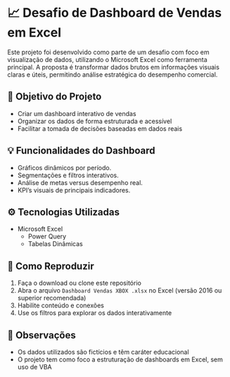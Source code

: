 # 📈 Desafio de Dashboard de Vendas em Excel

Este projeto foi desenvolvido como parte de um desafio com foco em visualização de dados, utilizando o Microsoft Excel como ferramenta principal. 
A proposta é transformar dados brutos em informações visuais claras e úteis, permitindo análise estratégica do desempenho comercial.

## 🎯 Objetivo do Projeto

- Criar um dashboard interativo de vendas
- Organizar os dados de forma estruturada e acessível
- Facilitar a tomada de decisões baseadas em dados reais

## 💡 Funcionalidades do Dashboard

- Gráficos dinâmicos por período.
- Segmentações e filtros interativos.
- Análise de metas versus desempenho real.
- KPI’s visuais de principais indicadores.

## ⚙️ Tecnologias Utilizadas

- Microsoft Excel
  - Power Query
  - Tabelas Dinâmicas

## 👣 Como Reproduzir

1. Faça o download ou clone este repositório
2. Abra o arquivo `Dashboard Vendas XBOX .xlsx` no Excel (versão 2016 ou superior recomendada)
3. Habilite conteúdo e conexões
4. Use os filtros para explorar os dados interativamente

## 📌 Observações

- Os dados utilizados são fictícios e têm caráter educacional
- O projeto tem como foco a estruturação de dashboards em Excel, sem uso de VBA
